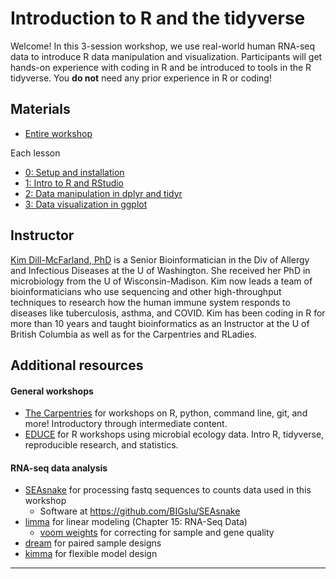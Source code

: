 # Introduction to R and the tidyverse

Welcome! In this 3-session workshop, we use real-world human RNA-seq data to introduce R data manipulation and visualization. Participants will get hands-on experience with coding in R and be introduced to tools in the R tidyverse. You **do not** need any prior experience in R or coding!

## Materials

* [Entire workshop][workshop]

Each lesson

* [0: Setup and installation][lesson0]
* [1: Intro to R and RStudio][lesson1]
* [2: Data manipulation in dplyr and tidyr][lesson2]
* [3: Data visualization in ggplot][lesson3]

## Instructor

[Kim Dill-McFarland, PhD](https://kdillmcfarland.github.io/) is a Senior Bioinformatician in the Div of Allergy and Infectious Diseases at the U of Washington. She received her PhD in microbiology from the U of Wisconsin-Madison. Kim now leads a team of bioinformaticians who use sequencing and other high-throughput techniques to research how the human immune system responds to diseases like tuberculosis, asthma, and COVID. Kim has been coding in R for more than 10 years and taught bioinformatics as an Instructor at the U of British Columbia as well as for the Carpentries and RLadies.

## Additional resources

#### General workshops 

* [The Carpentries](https://carpentries.org/workshops/#workshop-curriculum) for workshops on R, python, command line, git, and more! Introductory through intermediate content.
* [EDUCE](https://educe-ubc.github.io/workshops/) for R workshops using microbial ecology data. Intro R, tidyverse, reproducible research, and statistics.

#### RNA-seq data analysis

* [SEAsnake](https://bigslu.github.io/SEAsnake/vignette/SEAsnake_vignette.html) for processing fastq sequences to counts data used in this workshop
    * Software at <https://github.com/BIGslu/SEAsnake>
* [limma](http://bioconductor.org/packages/devel/bioc/vignettes/limma/inst/doc/usersguide.pdf) for linear modeling (Chapter 15: RNA-Seq Data)
    * [voom weights](https://genomebiology.biomedcentral.com/articles/10.1186/gb-2014-15-2-r29) for correcting for sample and gene quality
* [dream](https://www.bioconductor.org/packages/devel/bioc/vignettes/variancePartition/inst/doc/dream.html) for paired sample designs
* [kimma](https://github.com/BIGslu/tutorials/blob/main/RNAseq/3.Hawn_RNAseq_voom.to.DEG.pdf) for flexible model design

***

[index]: https://bigslu.github.io/workshops/2022.08.15_R.tidyverse.workshop/index.html
[lesson0]: https://bigslu.github.io/workshops/2022.08.15_R.tidyverse.workshop/0_setup.html
[lesson1]: https://bigslu.github.io/workshops/2022.08.15_R.tidyverse.workshop/1_introR.html
[lesson2]: https://bigslu.github.io/workshops/2022.08.15_R.tidyverse.workshop/2_tidyverse.html
[lesson3]: https://bigslu.github.io/workshops/2022.08.15_R.tidyverse.workshop/3_ggplot.html
[workshop]: https://bigslu.github.io/workshops/2022.08.15_R.tidyverse.workshop/tidyverse_RNAseq.html

